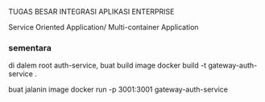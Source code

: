TUGAS BESAR INTEGRASI APLIKASI ENTERPRISE

Service Oriented Application/ Multi-container Application


### sementara

di dalem root auth-service, buat build image
docker build -t gateway-auth-service .

buat jalanin image
docker run -p 3001:3001 gateway-auth-service